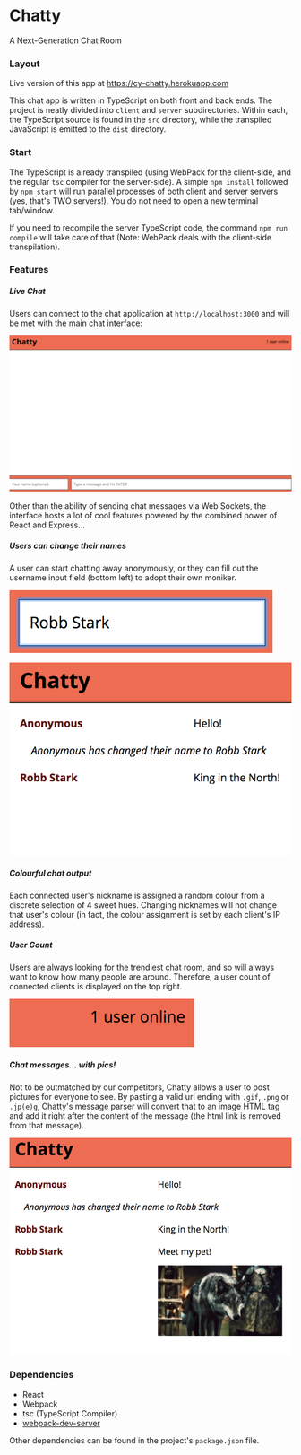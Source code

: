 Chatty
=====================

A Next-Generation Chat Room

### Layout

Live version of this app at https://cy-chatty.herokuapp.com

This chat app is written in TypeScript on both front and back ends. The
project is neatly divided into `client` and `server` subdirectories. Within each, the TypeScript source is found in the `src` directory, while the transpiled JavaScript is emitted to the `dist` directory.

### Start

The TypeScript is already transpiled (using WebPack for the client-side, and the regular `tsc` compiler for the server-side). A simple `npm install` followed by `npm start` will run parallel processes of both client and server servers (yes, that's TWO servers!). You do not need to open a new terminal tab/window.

If you need to recompile the server TypeScript code, the command `npm run compile` will take care of that (Note: WebPack deals with the client-side transpilation).

### Features

##### Live Chat

Users can connect to the chat application at `http://localhost:3000` and will be met with the main chat interface:  

![Interface](./lib/interface.png)

Other than the ability of sending chat messages via Web Sockets, the interface hosts a lot of cool features powered by the combined power of React and Express...

##### Users can change their names

A user can start chatting away anonymously, or they can fill out the username input field (bottom left) to adopt their own moniker.

![Name change field](./lib/namechangefield.png)

![Name change](./lib/namechange.png)

##### Colourful chat output

Each connected user's nickname is assigned a random colour from a discrete selection of 4 sweet hues. Changing nicknames will not change that user's colour (in fact, the colour assignment is set by each client's IP address).

##### User Count

Users are always looking for the trendiest chat room, and so will always want to know how many people are around. Therefore, a user count of connected clients is displayed on the top right.

![User count](./lib/usercount.png)

##### Chat messages... with pics!

Not to be outmatched by our competitors, Chatty allows a user to post pictures for everyone to see. By pasting a valid url ending with `.gif`, `.png` or `.jp(e)g`, Chatty's message parser will convert that to an image HTML tag and add it right after the content of the message (the html link is removed from that message).

![Images](./lib/pics.png)


### Dependencies

* React
* Webpack
* tsc (TypeScript Compiler)
* [webpack-dev-server](https://github.com/webpack/webpack-dev-server)

Other dependencies can be found in the project's `package.json` file.
